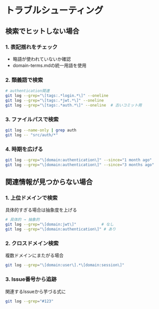 # トラブルシューティング

## 検索でヒットしない場合

### 1. 表記揺れをチェック
- 略語が使われていないか確認
- domain-terms.mdの統一用語を使用

### 2. 類義語で検索
```bash
# authentication関連
git log --grep="\[tags:.*login.*\]" --oneline
git log --grep="\[tags:.*jwt.*\]" --oneline
git log --grep="\[tags:.*auth.*\]" --oneline  # 古いコミット用
```

### 3. ファイルパスで検索
```bash
git log --name-only | grep auth
git log -- "src/auth/*"
```

### 4. 時期を広げる
```bash
git log --grep="\[domain:authentication\]" --since="1 month ago"
git log --grep="\[domain:authentication\]" --since="3 months ago"
```

## 関連情報が見つからない場合

### 1. 上位ドメインで検索
具体的すぎる場合は抽象度を上げる
```bash
# 具体的 → 抽象的
git log --grep="\[domain:jwt\]"           # なし
git log --grep="\[domain:authentication\]" # あり
```

### 2. クロスドメイン検索
複数ドメインにまたがる場合
```bash
git log --grep="\[domain:user\].*\[domain:session\]"
```

### 3. Issue番号から追跡
関連するIssueから芋づる式に
```bash
git log --grep="#123"
```
